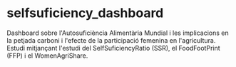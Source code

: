 # selfsuficiency_dashboard
Dashboard sobre l'Autosuficiència Alimentària Mundial i les implicacions en la petjada carboni i l'efecte de la participació femenina en l'agricultura. Estudi mitjançant l'estudi del SelfSuficiencyRatio (SSR), el FoodFootPrint (FFP) i el WomenAgriShare.
